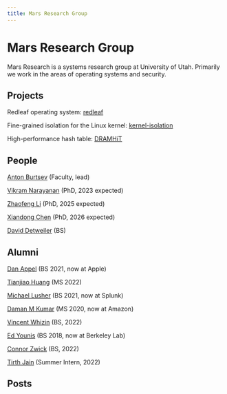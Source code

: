 ```yaml
---
title: Mars Research Group
---
```


# Mars Research Group

Mars Research is a systems research group at University of Utah. Primarily we work in the areas of operating systems and security.

## Projects

Redleaf operating system: [redleaf](./redleaf)

Fine-grained isolation for the Linux kernel: [kernel-isolation](./kernel-isolation)

High-performance hash table: [DRAMHiT](./dramhit)

## People

[Anton Burtsev](https://www.ics.uci.edu/~aburtsev) (Faculty, lead)

[Vikram Narayanan](https://arkivm.github.io) (PhD, 2023 expected)

[Zhaofeng Li](https://zhaofeng.li) (PhD, 2025 expected)

[Xiandong Chen](https://github.com/FeizaiYiHao) (PhD, 2026 expected)

[David Detweiler](https://github.com/daviddetweiler) (BS)

## Alumni

[Dan Appel](https://github.com/Danappelxx) (BS 2021, now at Apple)

[Tianjiao Huang](https://github.com/tjhu) (MS 2022)

[Michael Lusher](https://github.com/1aguna) (BS 2021, now at Splunk)

[Daman M Kumar](https://github.com/damanmkumar) (MS 2020, now at Amazon)

[Vincent Whizin](https://github.com/vwheezy22) (BS, 2022)

[Ed Younis](https://github.com/edyounis) (BS 2018, now at Berkeley Lab)

[Connor Zwick](https://github.com/czoop) (BS, 2022)

[Tirth Jain](https://hedonhermdev.github.io/) (Summer Intern, 2022)

## Posts
